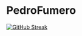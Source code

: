 # PedroFumero

[![GitHub Streak](https://github-readme-streak-stats.herokuapp.com/?user=PedroFumero)](https://git.io/streak-stats)
